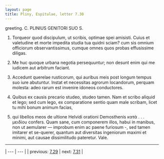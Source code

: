 ```yaml
---
layout: page
title: Pliny, Espitulae, letter 7.30
---
```


greeting. C. PLINIUS GENITORI SUO S.



1. Torqueor quod discipulum, ut scribis, optimae spei amisisti. Cuius et valetudine et morte impedita studia tua quidni sciam? cum sis omnium officiorum observantissimus, cumque omnes quos probas effusissime diligas.



2. Me huc quoque urbana negotia persequuntur; non desunt enim qui me iudicem aut arbitrum faciant.



3. Accedunt querelae rusticorum, qui auribus meis post longum tempus suo iure abutuntur. Instat et necessitas agrorum locandorum, perquam molesta: adeo rarum est invenire idoneos conductores.



4. Quibus ex causis precario studeo, studeo tamen. Nam et scribo aliquid et lego; sed cum lego, ex comparatione sentio quam male scribam, licet tu mihi bonum animum facias,



5. qui libellos meos de ultione Helvidi orationi Demosthenis κατὰ . . . μειδίου confers. Quam sane, cum componerem illos, habui in manibus, non ut aemularer — improbum enim ac paene furiosum -, sed tamen imitarer et se-querer, quantum aut diversitas ingeniorum maximi et minimi, aut causae dissimilitudo pateretur. Vale.



---

| --- | --- |
| previous: [7.29](../7.29/) | next: [7.31](../7.31/) |
